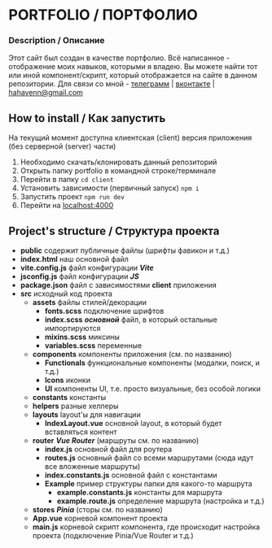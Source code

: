 # **PORTFOLIO / ПОРТФОЛИО**

### Description / Описание

Этот сайт был создан в качестве портфолио. Всё написанное - отображение моих навыков, которыми я владею. Вы можете найти тот или иной компонент/скрипт, который отображается на сайте в данном репозитории. Для связи со мной - [телеграмм](https://t.me/hahavenn) | [вконтакте](https://vk.com/hahavenn) | hahavenn@gmail.com

## How to install / Как запустить

На текущий момент доступна клиентская (client) версия приложения (без серверной (server) части)

1. Необходимо скачать/клонировать данный репозиторий
2. Открыть папку portfolio в командной строке/терминале
3. Перейти в папку `cd client`
4. Установить зависимости (первичный запуск) `npm i`
5. Запустить проект `npm run dev`
6. Перейти на [localhost:4000](http://localhost:4000)

## Project's structure / Структура проекта

-   **public** содержит публичные файлы (шрифты фавикон и т.д.)
-   **index.html** наш основной файл
-   **vite.config.js** файл конфигурации **_Vite_**
-   **jsconfig.js** файл конфигурации **_JS_**
-   **package.json** файл с зависимостями **client** приложения
-   **src** исходный код проекта
    -   **assets** файлы стилей/декорации
        -   **fonts.scss** подключение шрифтов
        -   **index.scss** **_основной_** файл, в который остальные импортируются
        -   **mixins.scss** миксины
        -   **variables.scss** переменные
    -   **components** компоненты приложения (см. по названию)
        -   **Functionals** функциональные компоненты (модалки, поиск, и т.д.)
        -   **Icons** иконки
        -   **UI** компоненты UI, т.е. просто визуальные, без особой логики
    -   **constants** константы
    -   **helpers** разные хелперы
    -   **layouts** layout'ы для навигации
        -   **IndexLayout.vue** основной layout, в который будет вставляться контент
    -   **router** **_Vue Router_** (маршруты см. по названию)
        -   **index.js** основной файл для роутера
        -   **routes.js** основный файл со всеми маршрутами (сюда идут все вложенные маршруты)
        -   **index.constants.js** основной файл с константами
        -   **Example** пример структуры папки для какого-то маршрута
            -   **example.constants.js** константы для маршрута
            -   **example.route.js** определение маршрута (настройка и т.д.)
    -   **stores** **_Pinia_** (сторы см. по названию)
    -   **App.vue** корневой компонент проекта
    -   **main.js** корневой скрипт компонента, где происходит настройка проекта (подключение Pinia/Vue Router и т.д.)
